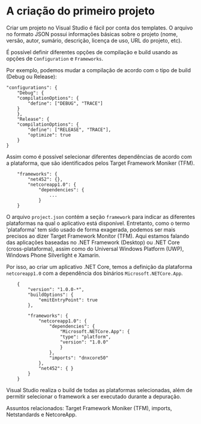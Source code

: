 A criação do primeiro projeto
==============================

Criar um projeto no Visual Studio é fácil por conta dos templates. O arquivo 
no formato JSON possui informações básicas sobre o projeto (nome, versão, autor,
sumário, descrição, licença de uso, URL do projeto, etc).

É possível definir diferentes opções de compilação e build usando as opções
de `Configuration` e `Frameworks`. 

Por exemplo, podemos mudar a compilação de acordo com o tipo de build (Debug ou Release): 

```
"configurations": {
    "Debug": {
    "compilationOptions": {
        "define": ["DEBUG", "TRACE"]
    }
    },
    "Release": {
    "compilationOptions": {
        "define": ["RELEASE", "TRACE"],
        "optimize": true
    }
}
```

Assim como é possível selecionar diferentes dependências de acordo com a plataforma, que
são identificados pelos Target Framework Moniker (TFM).

```
    "frameworks": {
        "net452": {},
        "netcoreapp1.0": {
            "dependencies": {
                ...
            }
    }
```

O arquivo `project.json` contém a seção `framework` para indicar as diferentes plataformas
na qual o aplicativo está disponível. Entretanto, como o termo 'plataforma' tem sido 
usado de forma exagerada, podemos ser mais precisos ao dizer Target Framework Monitor (TFM).
Aqui estamos falando das aplicações baseadas no .NET Framework (Desktop) ou .NET Core 
(cross-plataforma), assim como do Universal Windows Platform (UWP), Windows Phone Silverlight
e Xamarin.

Por isso, ao criar um aplicativo .NET Core, temos a definição da plataforma `netcoreapp1.0` 
com a dependência dos binários `Microsoft.NETCore.App`.

```
    {
        "version": "1.0.0-*",
        "buildOptions": {
            "emitEntryPoint": true
        },

        "frameworks": {
            "netcoreapp1.0": {
                "dependencies": {
                    "Microsoft.NETCore.App": {
                    "type": "platform",
                    "version": "1.0.0"
                    }
                },
                "imports": "dnxcore50"
            },
            "net452": { }
        }
    }
```

Visual Studio realiza o build de todas as plataformas selecionadas, além de permitir selecionar 
o framework a ser executado durante a depuração.

Assuntos relacionados: Target Framework Moniker (TFM), imports, Netstandards e NetcoreApp.
